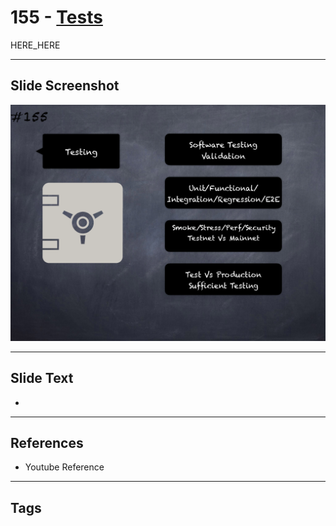 # 155 - [Tests](Tests.md)

HERE_HERE

___
## Slide Screenshot
![0155.png](../images/pitfalls_and_best_practices201/155.png)
___
## Slide Text
- 
___
## References
- Youtube Reference
___
## Tags